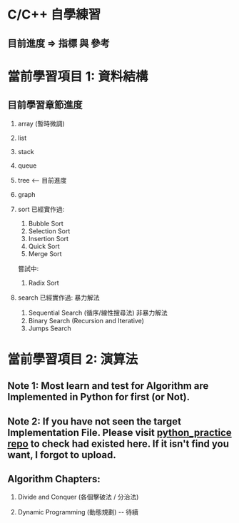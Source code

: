# C/C++ 自學練習

## 目前進度  =>  指標 與 參考

# 當前學習項目 1: 資料結構
## 目前學習章節進度
  1. array (暫時微調)
  2. list
  3. stack
  4. queue
  5. tree <-- 目前進度
  6. graph
  7. sort
      已經實作過:
        1. Bubble Sort
        2. Selection Sort
        3. Insertion Sort
        4. Quick Sort
        5. Merge Sort

      嘗試中:
        1. Radix Sort
        
  8. search
      已經實作過:
        暴力解法
        1. Sequential Search (循序/線性搜尋法)
        非暴力解法
        2. Binary Search (Recursion and Iterative)
        3. Jumps Search

# 當前學習項目 2: 演算法
## Note 1: Most learn and test for Algorithm are Implemented in Python for first (or Not).
## Note 2: If you have not seen the target Implementation File. Please visit [python_practice repo](https://github.com/RexIscodingnow/python_practice.git) to check had existed here.  If it isn't find you want, I forgot to upload.

## Algorithm Chapters:

  1. Divide and Conquer (各個擊破法 / 分治法)
  
  
  2. Dynamic Programming (動態規劃) -- 待續